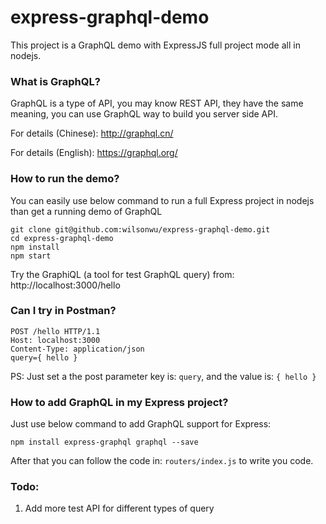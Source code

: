 # express-graphql-demo
This project is a GraphQL demo with ExpressJS full project mode all in nodejs.

### What is GraphQL?
GraphQL is a type of API, you may know REST API, they have the same meaning, you can use GraphQL way to build you server side API. 

For details (Chinese): http://graphql.cn/

For details (English): https://graphql.org/

### How to run the demo?
You can easily use below command to run a full Express project in nodejs than get a running demo of GraphQL
```
git clone git@github.com:wilsonwu/express-graphql-demo.git
cd express-graphql-demo
npm install
npm start
```
Try the GraphiQL (a tool for test GraphQL query) from: http://localhost:3000/hello

### Can I try in Postman?
```
POST /hello HTTP/1.1
Host: localhost:3000
Content-Type: application/json
query={ hello }
```
PS: Just set a the post parameter key is: ```query```, and the value is: ```{ hello }```

### How to add GraphQL in my Express project?
Just use below command to add GraphQL support for Express:
```
npm install express-graphql graphql --save
```
After that you can follow the code in: ```routers/index.js``` to write you code.

### Todo:
1. Add more test API for different types of query
